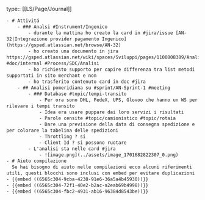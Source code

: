 type:: [[LS/Page/Journal]]

	- # Attivitá
		- ### Analsi #Instrument/Ingenico
			- durante la mattina ho creato la card in #jira/issue [AN-32|Integrazione provider pagamento Ingenico](https://gsped.atlassian.net/browse/AN-32)
			- ho creato una documento in jira https://gsped.atlassian.net/wiki/spaces/Sviluppi/pages/1100808389/Analisi+preliminare+documentazione+ufficiale+e+primo+accesso #doc/internal #Process/SDC/Analisi
			- ho richiesto supporto per capire differenza tra list metodi supportati in sito merchant e non
			- ho trasferito contenuto card in doc #jira
		- ## Analisi pomeridiana su #sprint/AN-Sprint-1 #meeting
			- ### Database #topic/tempi-transito
				- Per ora sono DHL, FedeX, UPS, Glovoo che hanno un WS per rilevare i tempi transito
				- Idea era usare puppare dai loro servizi i risultati
				- Parole censite #topic/camionistico #topic/rotaia
				- Dare una previsione della data di consegna spedizione e per colorare la tabelina delle spedizioni
				- Throttling ? si
				- Client Id ? si possono ruotare
			- L'analisi sta nelle card #jira
				- ![image.png](../assets/image_1701682822307_0.png)
	- # Aiuto compilazione
	  Se hai bisogno di aiuto nelle compilazioni ecco alcuni riferimenti utili, questi blocchi sono inclusi con embed per evitare duplicazioni
	- {{embed ((6565c304-9cba-4238-91e6-36a5a4b45930))}}
	- {{embed ((6565c304-72f1-40e2-b2ac-a2eab69b4998))}}
	- {{embed ((6565c304-fbc2-4931-ab16-96384d8543be))}}